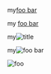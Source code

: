 my[foo bar](/test "title ")

my [foo bar](/test "title ")

my![](/test "title ")

my![foo bar](/test)

![foo](train.jpg)